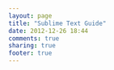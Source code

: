 ```yaml
---
layout: page
title: "Sublime Text Guide"
date: 2012-12-26 18:44
comments: true
sharing: true
footer: true
---
```



